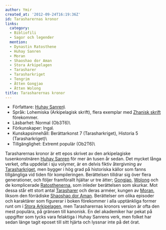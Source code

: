 ```yaml
---
author: Ymir
created_at: '2012-09-24T16:19:36Z'
id: Tarasharernas kronor
links:
  category:
  - Bibliofili
  - Sagor och legender
  mention:
  - Dynastin Ratosthene
  - Huhay Sanren
  - Moran
  - Shaoshao dor Aman
  - Stora Arkipelagen
  - Tarasharer
  - Tarasharkriget
  - Tengrim
  - Ätten Gongjao
  - Ätten Wolong
title: Tarasharernas kronor
---
```


-   Författare: [Huhay Sanren]\
-   Språk: Lohemiska (Arkipelagisk skrift), flera exemplar med [Zhanisk skrift] förekommer.
-   Läsbarhet: Normal (Ob3T6)\
-   Förkunskaper: Inga\
-   Kunskapsinnehåll: Berättarkonst 7 (Tarasharkriget), Historia 5 (Tarasharkriget)\
-   Tillgänglighet: Extremt populär (Ob2T6)\

Tarasharernas kronor är ett epos skrivet av den arkipelagiske tusenkonstnären [Huhay Sanren] för mer
än tusen år sedan. Det mycket långa verket, ofta uppdelat i sju volymer, är en delvis fiktiv
återgivning av [Tarasharkriget], men bygger i hög grad på historiska källor som fanns tillgängliga
vid tiden för kompileringen. Berättelsen tilldrar sig över flera generationer, och följer
framförallt hjältar ur tre ätter; [Gongjao], [Wolong] och de komplicerade [Ratosthenerna], som
inleder berättelsen som skurkar. Mot dessa står ett stort antal [Tarasharer] och deras arméer,
kungen av [Moran], liksom den förrädiske [Shaoshao dor Aman]. Berättelser om olika episoder och
karaktärer som figurerar i boken förekommer i alla upptänkliga former runt om i [Stora Arkipelagen],
men Tarasharernas kronors version är ofta den mest populära, på gränsen till kanonisk. En del
akademiker har pekat på uppgifter som tycks vara felaktiga i Huhay Sanrens verk, men folket har
sedan länge tagit eposet till sitt hjärta och lyssnar inte på det örat.

  [Huhay Sanren]: Huhay_Sanren
  [Zhanisk skrift]: Tengrim
  [Tarasharkriget]: Tarasharkriget
  [Gongjao]: Ätten_Gongjao
  [Wolong]: Ätten_Wolong
  [Ratosthenerna]: Dynastin_Ratosthene
  [Tarasharer]: Tarasharer
  [Moran]: Moran
  [Shaoshao dor Aman]: Shaoshao_dor_Aman
  [Stora Arkipelagen]: Stora_Arkipelagen